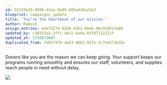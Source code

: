 ```yaml
---
id: 55155b20-9998-42ea-9a99-685a428a21b3
blueprint: campaigns_update
title: 'You’re the heartbeat of our mission.'
author: Rakesh
assign_entries: ede75274-92b0-4352-88eb-06c920513a89
updated_by: c30333a2-2ffc-4dc1-bada-03f07112221f
updated_at: 1750833007
duplicated_from: 7e82f976-ab63-4861-937e-2c7e4271b1bc
---
```

Donors like you are the reason we can keep going. Your support keeps our programs running smoothly and ensures our staff, volunteers, and supplies reach people in need without delay.


![](/assets/images/contribute-img4.jpg)